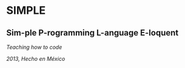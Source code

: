 SIMPLE
=
Sim-ple P-rogramming L-anguage E-loquent
-
_Teaching how to code_

_2013, Hecho en México_
